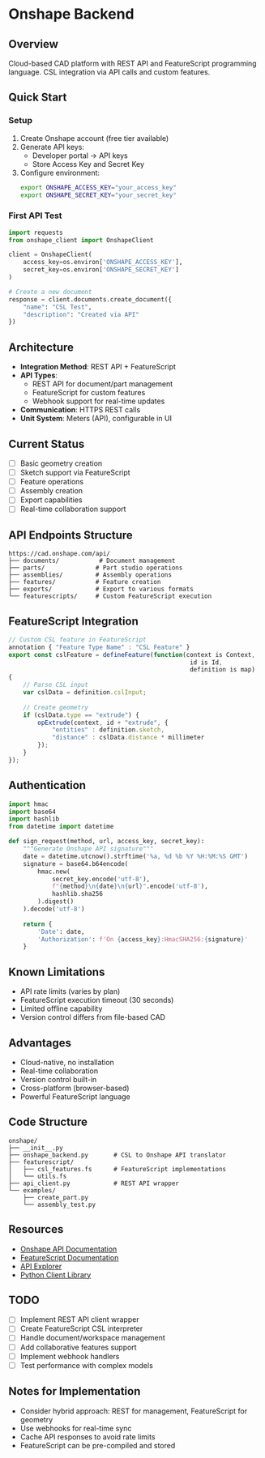 # Onshape Backend

## Overview
Cloud-based CAD platform with REST API and FeatureScript programming language. CSL integration via API calls and custom features.

## Quick Start

### Setup
1. Create Onshape account (free tier available)
2. Generate API keys:
   - Developer portal → API keys
   - Store Access Key and Secret Key
3. Configure environment:
   ```bash
   export ONSHAPE_ACCESS_KEY="your_access_key"
   export ONSHAPE_SECRET_KEY="your_secret_key"
   ```

### First API Test
```python
import requests
from onshape_client import OnshapeClient

client = OnshapeClient(
    access_key=os.environ['ONSHAPE_ACCESS_KEY'],
    secret_key=os.environ['ONSHAPE_SECRET_KEY']
)

# Create a new document
response = client.documents.create_document({
    "name": "CSL Test",
    "description": "Created via API"
})
```

## Architecture
- **Integration Method**: REST API + FeatureScript
- **API Types**: 
  - REST API for document/part management
  - FeatureScript for custom features
  - Webhook support for real-time updates
- **Communication**: HTTPS REST calls
- **Unit System**: Meters (API), configurable in UI

## Current Status
- [ ] Basic geometry creation
- [ ] Sketch support via FeatureScript
- [ ] Feature operations
- [ ] Assembly creation
- [ ] Export capabilities
- [ ] Real-time collaboration support

## API Endpoints Structure
```
https://cad.onshape.com/api/
├── documents/           # Document management
├── parts/              # Part studio operations
├── assemblies/         # Assembly operations
├── features/           # Feature creation
├── exports/            # Export to various formats
└── featurescripts/     # Custom FeatureScript execution
```

## FeatureScript Integration
```javascript
// Custom CSL feature in FeatureScript
annotation { "Feature Type Name" : "CSL Feature" }
export const cslFeature = defineFeature(function(context is Context, 
                                                  id is Id, 
                                                  definition is map)
{
    // Parse CSL input
    var cslData = definition.cslInput;
    
    // Create geometry
    if (cslData.type == "extrude") {
        opExtrude(context, id + "extrude", {
            "entities" : definition.sketch,
            "distance" : cslData.distance * millimeter
        });
    }
});
```

## Authentication
```python
import hmac
import base64
import hashlib
from datetime import datetime

def sign_request(method, url, access_key, secret_key):
    """Generate Onshape API signature"""
    date = datetime.utcnow().strftime('%a, %d %b %Y %H:%M:%S GMT')
    signature = base64.b64encode(
        hmac.new(
            secret_key.encode('utf-8'),
            f"{method}\n{date}\n{url}".encode('utf-8'),
            hashlib.sha256
        ).digest()
    ).decode('utf-8')
    
    return {
        'Date': date,
        'Authorization': f'On {access_key}:HmacSHA256:{signature}'
    }
```

## Known Limitations
- API rate limits (varies by plan)
- FeatureScript execution timeout (30 seconds)
- Limited offline capability
- Version control differs from file-based CAD

## Advantages
- Cloud-native, no installation
- Real-time collaboration
- Version control built-in
- Cross-platform (browser-based)
- Powerful FeatureScript language

## Code Structure
```
onshape/
├── __init__.py
├── onshape_backend.py       # CSL to Onshape API translator
├── featurescript/
│   ├── csl_features.fs      # FeatureScript implementations
│   └── utils.fs
├── api_client.py            # REST API wrapper
└── examples/
    ├── create_part.py
    └── assembly_test.py
```

## Resources
- [Onshape API Documentation](https://onshape-public.github.io/docs/)
- [FeatureScript Documentation](https://cad.onshape.com/FsDoc/)
- [API Explorer](https://cad.onshape.com/glassworks/explorer/)
- [Python Client Library](https://github.com/onshape-public/onshape-clients)

## TODO
- [ ] Implement REST API client wrapper
- [ ] Create FeatureScript CSL interpreter
- [ ] Handle document/workspace management
- [ ] Add collaborative features support
- [ ] Implement webhook handlers
- [ ] Test performance with complex models

## Notes for Implementation
- Consider hybrid approach: REST for management, FeatureScript for geometry
- Use webhooks for real-time sync
- Cache API responses to avoid rate limits
- FeatureScript can be pre-compiled and stored
